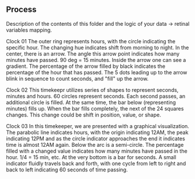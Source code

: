## Process

Description of the contents of this folder and the logic of your data → retinal variables mapping.

Clock 01
The outer ring represents hours, with the circle indicating the specific hour. The changing hue indicates shift from morning to night. In the center, there is an arrow. The angle this arrow point indicates how many minutes have passed. 90 deg = 15 minutes. Inside the arrow one can see a gradient. The percentage of the arrow filled by black indicates the percentage of the hour that has passed. The 5 dots leading up to the arrow blink in sequence to count seconds, and "fill" up the arrow.

Clock 02
This timekeepr utilizes series of shapes to represent seconds, minutes and hours. 60 circles represent seconds. Each second passes, an additional circle is filled. At the same time, the bar below  		  (representing minutes) fills up. When the bar fills completely, the next of the 24 squares changes. This change could be shift in position, value, or shape.

Clock 03
In this timekeeper, we are presented with a graphical visualization. The parabolic line indicates hours, with the origin indicating 12AM, the peak indicating 12PM and as the circle indicator approaches the end it indicates time is almost 12AM again. Below the arc is a semi-circle. The percentage filled with a changed value indicates how many minutes have passed in the hour. 1/4 = 15 min, etc. At the very bottom is a bar for seconds. A small indicator fluidly travels back and forth, with one cycle from left to right and back to left indicating 60 seconds of time passing.